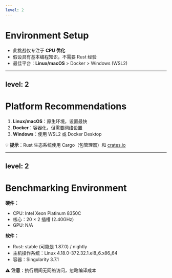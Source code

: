 ```yaml
---
level: 2
---
```

# Environment Setup

<v-clicks>

- 此挑战仅专注于 **CPU 优化**
- 假设具有基本编程知识，不需要 Rust 经验
- 最佳平台：**Linux/macOS** > Docker > Windows (WSL2)

</v-clicks>

---
level: 2
---
# Platform Recommendations

<v-clicks>

1. **Linux/macOS**：原生环境，设置最快
2. **Docker**：容器化，但需要网络设置
3. **Windows**：使用 WSL2 或 Docker Desktop

</v-clicks>

<v-click>

💡 **提示**：Rust 生态系统使用 Cargo（包管理器）和 [crates.io](https://crates.io)

</v-click>

---
level: 2
---
# Benchmarking Environment

<div class="grid grid-cols-2 gap-4">
<div>

**硬件：**
- CPU: Intel Xeon Platinum 8350C
- 核心：20 × 2 插槽 (2.40GHz)
- GPU: N/A

</div>
<div>

**软件：**
- Rust: stable (可能是 1.87.0) / nightly
- 主机操作系统：Linux 4.18.0-372.32.1.el8_6.x86_64
- 容器：Singularity 3.7.1

</div>
</div>

<v-click>

⚠️ **注意**：执行期间无网络访问，忽略编译成本

</v-click>